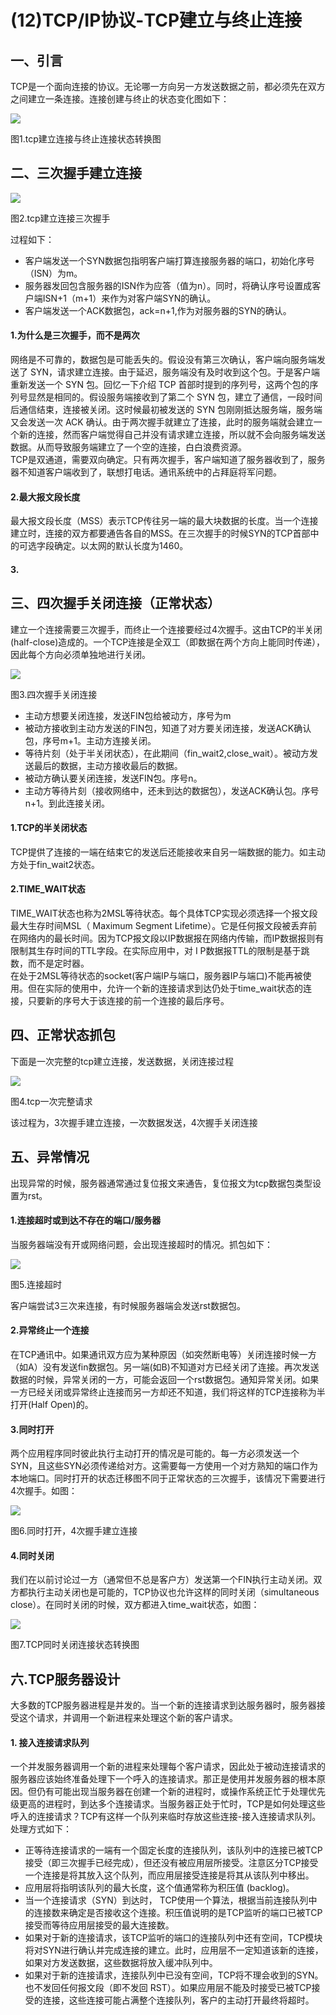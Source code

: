 # (12)TCP/IP协议-TCP建立与终止连接


## 一、引言

TCP是一个面向连接的协议。无论哪一方向另一方发送数据之前，都必须先在双方之间建立一条连接。连接创建与终止的状态变化图如下：

![][1]



图1.tcp建立连接与终止连接状态转换图

## 二、三次握手建立连接

![][2]



图2.tcp建立连接三次握手

  
过程如下：

* 客户端发送一个SYN数据包指明客户端打算连接服务器的端口，初始化序号（ISN）为m。
* 服务器发回包含服务器的ISN作为应答（值为n）。同时，将确认序号设置成客户端ISN+1（m+1）来作为对客户端SYN的确认。
* 客户端发送一个ACK数据包，ack=n+1,作为对服务器的SYN的确认。

#### 1.为什么是三次握手，而不是两次

网络是不可靠的，数据包是可能丢失的。假设没有第三次确认，客户端向服务端发送了 SYN，请求建立连接。由于延迟，服务端没有及时收到这个包。于是客户端重新发送一个 SYN 包。回忆一下介绍 TCP 首部时提到的序列号，这两个包的序列号显然是相同的。假设服务端接收到了第二个 SYN 包，建立了通信，一段时间后通信结束，连接被关闭。这时候最初被发送的 SYN 包刚刚抵达服务端，服务端又会发送一次 ACK 确认。由于两次握手就建立了连接，此时的服务端就会建立一个新的连接，然而客户端觉得自己并没有请求建立连接，所以就不会向服务端发送数据。从而导致服务端建立了一个空的连接，白白浪费资源。  
TCP是双通道，需要双向确定。只有两次握手，客户端知道了服务器收到了，服务器不知道客户端收到了，联想打电话。通讯系统中的占拜庭将军问题。

#### 2.最大报文段长度

最大报文段长度（MSS）表示TCP传往另一端的最大块数据的长度。当一个连接建立时，连接的双方都要通告各自的MSS。在三次握手的时候SYN的TCP首部中的可选字段确定。以太网的默认长度为1460。

#### 3.

## 三、四次握手关闭连接（正常状态）

建立一个连接需要三次握手，而终止一个连接要经过4次握手。这由TCP的半关闭(half-close)造成的。一个TCP连接是全双工（即数据在两个方向上能同时传递），因此每个方向必须单独地进行关闭。

![][3]



图3.四次握手关闭连接

* 主动方想要关闭连接，发送FIN包给被动方，序号为m
* 被动方接收到主动方发送的FIN包，知道了对方要关闭连接，发送ACK确认包，序号m+1。主动方连接关闭。
* 等待片刻（处于半关闭状态），在此期间（fin_wait2,close_wait）。被动方发送最后的数据，主动方接收最后的数据。
* 被动方确认要关闭连接，发送FIN包。序号n。
* 主动方等待片刻（接收网络中，还未到达的数据包），发送ACK确认包。序号n+1。到此连接关闭。

#### 1.TCP的半关闭状态

TCP提供了连接的一端在结束它的发送后还能接收来自另一端数据的能力。如主动方处于fin_wait2状态。

#### 2.TIME_WAIT状态

TIME_WAIT状态也称为2MSL等待状态。每个具体TCP实现必须选择一个报文段最大生存时间MSL（ Maximum Segment Lifetime）。它是任何报文段被丢弃前在网络内的最长时间。因为TCP报文段以IP数据报在网络内传输，而IP数据报则有限制其生存时间的TTL字段。在实际应用中，对 I P数据报TTL的限制是基于跳数，而不是定时器。  
在处于2MSL等待状态的socket(客户端IP与端口，服务器IP与端口)不能再被使用。但在实际的使用中，允许一个新的连接请求到达仍处于time_wait状态的连接，只要新的序号大于该连接的前一个连接的最后序号。

## 四、正常状态抓包

下面是一次完整的tcp建立连接，发送数据，关闭连接过程

![][4]



图4.tcp一次完整请求

该过程为，3次握手建立连接，一次数据发送，4次握手关闭连接

## 五、异常情况

出现异常的时候，服务器通常通过复位报文来通告，复位报文为tcp数据包类型设置为rst。

#### 1.连接超时或到达不存在的端口/服务器

当服务器端没有开或网络问题，会出现连接超时的情况。抓包如下：

![][5]



图5.连接超时

  
客户端尝试3三次来连接，有时候服务器端会发送rst数据包。

#### 2.异常终止一个连接

在TCP通讯中。如果通讯双方应为某种原因（如突然断电等）关闭连接时候一方（如A）没有发送fin数据包。另一端(如B)不知道对方已经关闭了连接。再次发送数据的时候，异常关闭的一方，可能会返回一个rst数据包。通知异常关闭。如果一方已经关闭或异常终止连接而另一方却还不知道，我们将这样的TCP连接称为半打开(Half Open)的。

#### 3.同时打开

两个应用程序同时彼此执行主动打开的情况是可能的。每一方必须发送一个SYN，且这些SYN必须传递给对方。这需要每一方使用一个对方熟知的端口作为本地端口。同时打开的状态迁移图不同于正常状态的三次握手，该情况下需要进行4次握手。如图：

![][6]



图6.同时打开，4次握手建立连接

#### 4.同时关闭

我们在以前讨论过一方（通常但不总是客户方）发送第一个FIN执行主动关闭。双方都执行主动关闭也是可能的，TCP协议也允许这样的同时关闭（simultaneous close）。在同时关闭的时候，双方都进入time_wait状态，如图：

![][7]



图7.TCP同时关闭连接状态转换图

## 六.TCP服务器设计

大多数的TCP服务器进程是并发的。当一个新的连接请求到达服务器时，服务器接受这个请求，并调用一个新进程来处理这个新的客户请求。

#### 1. 接入连接请求队列

一个并发服务器调用一个新的进程来处理每个客户请求，因此处于被动连接请求的服务器应该始终准备处理下一个呼入的连接请求。那正是使用并发服务器的根本原因。但仍有可能出现当服务器在创建一个新的进程时，或操作系统正忙于处理优先级更高的进程时，到达多个连接请求。当服务器正处于忙时，TCP是如何处理这些呼入的连接请求？TCP有这样一个队列来临时存放这些连接-接入连接请求队列。处理方式如下：

* 正等待连接请求的一端有一个固定长度的连接队列，该队列中的连接已被TCP接受（即三次握手已经完成），但还没有被应用层所接受。注意区分TCP接受一个连接是将其放入这个队列，而应用层接受连接是将其从该队列中移出。
* 应用层将指明该队列的最大长度，这个值通常称为积压值 (backlog)。
* 当一个连接请求（SYN）到达时， TCP使用一个算法，根据当前连接队列中的连接数来确定是否接收这个连接。积压值说明的是TCP监听的端口已被TCP接受而等待应用层接受的最大连接数。
* 如果对于新的连接请求，该TCP监听的端口的连接队列中还有空间，TCP模块将对SYN进行确认并完成连接的建立。此时，应用层不一定知道该新的连接，如果对方发送数据，这些数据将放入缓冲队列中。
* 如果对于新的连接请求，连接队列中已没有空间，TCP将不理会收到的SYN。也不发回任何报文段（即不发回 RST）。如果应用层不能及时接受已被TCP接受的连接，这些连接可能占满整个连接队列，客户的主动打开最终将超时。

[1]: ./img/301894-b2d925fb84256996.png
[2]: ./img/301894-946f00197547e420.png
[3]: ./img/301894-c645a9783bb660c4.png
[4]: ./img/301894-c0a08ffc22cf9ea7.png
[5]: ./img/301894-c0d9a3863b0e82ac.png
[6]: ./img/301894-b323d1a8fd95b091.png
[7]: ./img/301894-397d1e6274c502f8.png